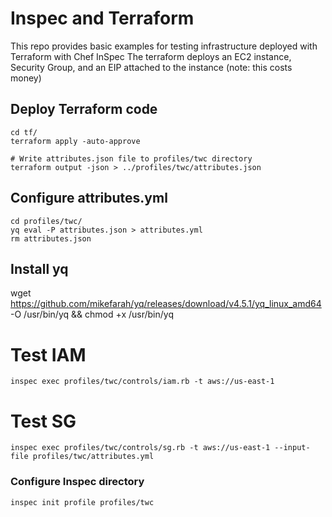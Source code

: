 # Inspec and Terraform
This repo provides basic examples for testing infrastructure deployed with Terraform with Chef InSpec
The terraform deploys an EC2 instance, Security Group, and an EIP attached to the instance (note: this costs money)


## Deploy Terraform code
```
cd tf/
terraform apply -auto-approve

# Write attributes.json file to profiles/twc directory
terraform output -json > ../profiles/twc/attributes.json
```

## Configure attributes.yml
```
cd profiles/twc/
yq eval -P attributes.json > attributes.yml
rm attributes.json
```


## Install yq
wget https://github.com/mikefarah/yq/releases/download/v4.5.1/yq_linux_amd64 -O /usr/bin/yq && chmod +x /usr/bin/yq


# Test IAM
`inspec exec profiles/twc/controls/iam.rb -t aws://us-east-1`

# Test SG
`inspec exec profiles/twc/controls/sg.rb -t aws://us-east-1 --input-file profiles/twc/attributes.yml`


### Configure Inspec directory
`inspec init profile profiles/twc`